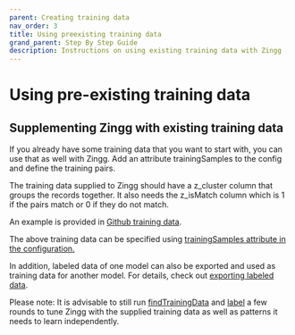 ```yaml
---
parent: Creating training data
nav_order: 3
title: Using preexisting training data
grand_parent: Step By Step Guide
description: Instructions on using existing training data with Zingg
---
```


# Using pre-existing training data

## Supplementing Zingg with existing training data

If you already have some training data that you want to start with, you can use that as well with Zingg. Add an attribute trainingSamples to the config and define the training pairs.

The training data supplied to Zingg should have a z\_cluster column that groups the records together. It also needs the z\_isMatch column which is 1 if the pairs match or 0 if they do not match.

An example is provided in [Github training data](../../../examples/febrl/training.csv).

The above training data can be specified using [trainingSamples attribute in the configuration.](../../../examples/febrl/configWithTrainingSamples.json)

In addition, labeled data of one model can also be exported and used as training data for another model. For details, check out [exporting labeled data](exportLabeledData.md).

Please note: It is advisable to still run [findTrainingData](findTrainingData.md) and [label](label.md) a few rounds to tune Zingg with the supplied training data as well as patterns it needs to learn independently.
